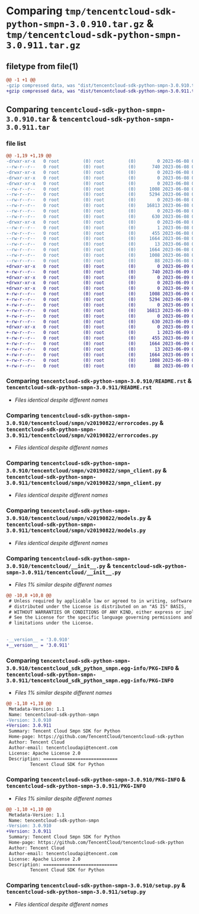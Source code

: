 # Comparing `tmp/tencentcloud-sdk-python-smpn-3.0.910.tar.gz` & `tmp/tencentcloud-sdk-python-smpn-3.0.911.tar.gz`

## filetype from file(1)

```diff
@@ -1 +1 @@
-gzip compressed data, was "dist/tencentcloud-sdk-python-smpn-3.0.910.tar", last modified: Thu Jun  8 09:18:11 2023, max compression
+gzip compressed data, was "dist/tencentcloud-sdk-python-smpn-3.0.911.tar", last modified: Fri Jun  9 02:25:54 2023, max compression
```

## Comparing `tencentcloud-sdk-python-smpn-3.0.910.tar` & `tencentcloud-sdk-python-smpn-3.0.911.tar`

### file list

```diff
@@ -1,19 +1,19 @@
-drwxr-xr-x   0 root         (0) root         (0)        0 2023-06-08 09:18:11.000000 tencentcloud-sdk-python-smpn-3.0.910/
--rw-r--r--   0 root         (0) root         (0)      740 2023-06-08 09:18:11.000000 tencentcloud-sdk-python-smpn-3.0.910/README.rst
-drwxr-xr-x   0 root         (0) root         (0)        0 2023-06-08 09:18:11.000000 tencentcloud-sdk-python-smpn-3.0.910/tencentcloud/
-drwxr-xr-x   0 root         (0) root         (0)        0 2023-06-08 09:18:11.000000 tencentcloud-sdk-python-smpn-3.0.910/tencentcloud/smpn/
-drwxr-xr-x   0 root         (0) root         (0)        0 2023-06-08 09:18:11.000000 tencentcloud-sdk-python-smpn-3.0.910/tencentcloud/smpn/v20190822/
--rw-r--r--   0 root         (0) root         (0)     1008 2023-06-08 09:18:11.000000 tencentcloud-sdk-python-smpn-3.0.910/tencentcloud/smpn/v20190822/errorcodes.py
--rw-r--r--   0 root         (0) root         (0)     5294 2023-06-08 09:18:11.000000 tencentcloud-sdk-python-smpn-3.0.910/tencentcloud/smpn/v20190822/smpn_client.py
--rw-r--r--   0 root         (0) root         (0)        0 2023-06-08 09:18:11.000000 tencentcloud-sdk-python-smpn-3.0.910/tencentcloud/smpn/v20190822/__init__.py
--rw-r--r--   0 root         (0) root         (0)    16813 2023-06-08 09:18:11.000000 tencentcloud-sdk-python-smpn-3.0.910/tencentcloud/smpn/v20190822/models.py
--rw-r--r--   0 root         (0) root         (0)        0 2023-06-08 09:18:11.000000 tencentcloud-sdk-python-smpn-3.0.910/tencentcloud/smpn/__init__.py
--rw-r--r--   0 root         (0) root         (0)      630 2023-06-08 09:18:11.000000 tencentcloud-sdk-python-smpn-3.0.910/tencentcloud/__init__.py
-drwxr-xr-x   0 root         (0) root         (0)        0 2023-06-08 09:18:11.000000 tencentcloud-sdk-python-smpn-3.0.910/tencentcloud_sdk_python_smpn.egg-info/
--rw-r--r--   0 root         (0) root         (0)        1 2023-06-08 09:18:11.000000 tencentcloud-sdk-python-smpn-3.0.910/tencentcloud_sdk_python_smpn.egg-info/dependency_links.txt
--rw-r--r--   0 root         (0) root         (0)      455 2023-06-08 09:18:11.000000 tencentcloud-sdk-python-smpn-3.0.910/tencentcloud_sdk_python_smpn.egg-info/SOURCES.txt
--rw-r--r--   0 root         (0) root         (0)     1664 2023-06-08 09:18:11.000000 tencentcloud-sdk-python-smpn-3.0.910/tencentcloud_sdk_python_smpn.egg-info/PKG-INFO
--rw-r--r--   0 root         (0) root         (0)       13 2023-06-08 09:18:11.000000 tencentcloud-sdk-python-smpn-3.0.910/tencentcloud_sdk_python_smpn.egg-info/top_level.txt
--rw-r--r--   0 root         (0) root         (0)     1664 2023-06-08 09:18:11.000000 tencentcloud-sdk-python-smpn-3.0.910/PKG-INFO
--rw-r--r--   0 root         (0) root         (0)     1008 2023-06-08 09:18:11.000000 tencentcloud-sdk-python-smpn-3.0.910/setup.py
--rw-r--r--   0 root         (0) root         (0)       88 2023-06-08 09:18:11.000000 tencentcloud-sdk-python-smpn-3.0.910/setup.cfg
+drwxr-xr-x   0 root         (0) root         (0)        0 2023-06-09 02:25:54.000000 tencentcloud-sdk-python-smpn-3.0.911/
+-rw-r--r--   0 root         (0) root         (0)      740 2023-06-09 02:25:54.000000 tencentcloud-sdk-python-smpn-3.0.911/README.rst
+drwxr-xr-x   0 root         (0) root         (0)        0 2023-06-09 02:25:54.000000 tencentcloud-sdk-python-smpn-3.0.911/tencentcloud/
+drwxr-xr-x   0 root         (0) root         (0)        0 2023-06-09 02:25:54.000000 tencentcloud-sdk-python-smpn-3.0.911/tencentcloud/smpn/
+drwxr-xr-x   0 root         (0) root         (0)        0 2023-06-09 02:25:54.000000 tencentcloud-sdk-python-smpn-3.0.911/tencentcloud/smpn/v20190822/
+-rw-r--r--   0 root         (0) root         (0)     1008 2023-06-09 02:25:54.000000 tencentcloud-sdk-python-smpn-3.0.911/tencentcloud/smpn/v20190822/errorcodes.py
+-rw-r--r--   0 root         (0) root         (0)     5294 2023-06-09 02:25:54.000000 tencentcloud-sdk-python-smpn-3.0.911/tencentcloud/smpn/v20190822/smpn_client.py
+-rw-r--r--   0 root         (0) root         (0)        0 2023-06-09 02:25:54.000000 tencentcloud-sdk-python-smpn-3.0.911/tencentcloud/smpn/v20190822/__init__.py
+-rw-r--r--   0 root         (0) root         (0)    16813 2023-06-09 02:25:54.000000 tencentcloud-sdk-python-smpn-3.0.911/tencentcloud/smpn/v20190822/models.py
+-rw-r--r--   0 root         (0) root         (0)        0 2023-06-09 02:25:54.000000 tencentcloud-sdk-python-smpn-3.0.911/tencentcloud/smpn/__init__.py
+-rw-r--r--   0 root         (0) root         (0)      630 2023-06-09 02:25:54.000000 tencentcloud-sdk-python-smpn-3.0.911/tencentcloud/__init__.py
+drwxr-xr-x   0 root         (0) root         (0)        0 2023-06-09 02:25:54.000000 tencentcloud-sdk-python-smpn-3.0.911/tencentcloud_sdk_python_smpn.egg-info/
+-rw-r--r--   0 root         (0) root         (0)        1 2023-06-09 02:25:54.000000 tencentcloud-sdk-python-smpn-3.0.911/tencentcloud_sdk_python_smpn.egg-info/dependency_links.txt
+-rw-r--r--   0 root         (0) root         (0)      455 2023-06-09 02:25:54.000000 tencentcloud-sdk-python-smpn-3.0.911/tencentcloud_sdk_python_smpn.egg-info/SOURCES.txt
+-rw-r--r--   0 root         (0) root         (0)     1664 2023-06-09 02:25:54.000000 tencentcloud-sdk-python-smpn-3.0.911/tencentcloud_sdk_python_smpn.egg-info/PKG-INFO
+-rw-r--r--   0 root         (0) root         (0)       13 2023-06-09 02:25:54.000000 tencentcloud-sdk-python-smpn-3.0.911/tencentcloud_sdk_python_smpn.egg-info/top_level.txt
+-rw-r--r--   0 root         (0) root         (0)     1664 2023-06-09 02:25:54.000000 tencentcloud-sdk-python-smpn-3.0.911/PKG-INFO
+-rw-r--r--   0 root         (0) root         (0)     1008 2023-06-09 02:25:54.000000 tencentcloud-sdk-python-smpn-3.0.911/setup.py
+-rw-r--r--   0 root         (0) root         (0)       88 2023-06-09 02:25:54.000000 tencentcloud-sdk-python-smpn-3.0.911/setup.cfg
```

### Comparing `tencentcloud-sdk-python-smpn-3.0.910/README.rst` & `tencentcloud-sdk-python-smpn-3.0.911/README.rst`

 * *Files identical despite different names*

### Comparing `tencentcloud-sdk-python-smpn-3.0.910/tencentcloud/smpn/v20190822/errorcodes.py` & `tencentcloud-sdk-python-smpn-3.0.911/tencentcloud/smpn/v20190822/errorcodes.py`

 * *Files identical despite different names*

### Comparing `tencentcloud-sdk-python-smpn-3.0.910/tencentcloud/smpn/v20190822/smpn_client.py` & `tencentcloud-sdk-python-smpn-3.0.911/tencentcloud/smpn/v20190822/smpn_client.py`

 * *Files identical despite different names*

### Comparing `tencentcloud-sdk-python-smpn-3.0.910/tencentcloud/smpn/v20190822/models.py` & `tencentcloud-sdk-python-smpn-3.0.911/tencentcloud/smpn/v20190822/models.py`

 * *Files identical despite different names*

### Comparing `tencentcloud-sdk-python-smpn-3.0.910/tencentcloud/__init__.py` & `tencentcloud-sdk-python-smpn-3.0.911/tencentcloud/__init__.py`

 * *Files 1% similar despite different names*

```diff
@@ -10,8 +10,8 @@
 # Unless required by applicable law or agreed to in writing, software
 # distributed under the License is distributed on an "AS IS" BASIS,
 # WITHOUT WARRANTIES OR CONDITIONS OF ANY KIND, either express or implied.
 # See the License for the specific language governing permissions and
 # limitations under the License.
 
 
-__version__ = '3.0.910'
+__version__ = '3.0.911'
```

### Comparing `tencentcloud-sdk-python-smpn-3.0.910/tencentcloud_sdk_python_smpn.egg-info/PKG-INFO` & `tencentcloud-sdk-python-smpn-3.0.911/tencentcloud_sdk_python_smpn.egg-info/PKG-INFO`

 * *Files 1% similar despite different names*

```diff
@@ -1,10 +1,10 @@
 Metadata-Version: 1.1
 Name: tencentcloud-sdk-python-smpn
-Version: 3.0.910
+Version: 3.0.911
 Summary: Tencent Cloud Smpn SDK for Python
 Home-page: https://github.com/TencentCloud/tencentcloud-sdk-python
 Author: Tencent Cloud
 Author-email: tencentcloudapi@tencent.com
 License: Apache License 2.0
 Description: ============================
         Tencent Cloud SDK for Python
```

### Comparing `tencentcloud-sdk-python-smpn-3.0.910/PKG-INFO` & `tencentcloud-sdk-python-smpn-3.0.911/PKG-INFO`

 * *Files 1% similar despite different names*

```diff
@@ -1,10 +1,10 @@
 Metadata-Version: 1.1
 Name: tencentcloud-sdk-python-smpn
-Version: 3.0.910
+Version: 3.0.911
 Summary: Tencent Cloud Smpn SDK for Python
 Home-page: https://github.com/TencentCloud/tencentcloud-sdk-python
 Author: Tencent Cloud
 Author-email: tencentcloudapi@tencent.com
 License: Apache License 2.0
 Description: ============================
         Tencent Cloud SDK for Python
```

### Comparing `tencentcloud-sdk-python-smpn-3.0.910/setup.py` & `tencentcloud-sdk-python-smpn-3.0.911/setup.py`

 * *Files identical despite different names*


